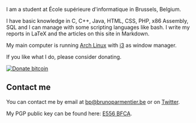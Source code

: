 <!-- 
.. title: About
.. slug: about
.. date: 05/22/2014 12:57:48 AM UTC+02:00
.. tags: 
.. link: 
.. description: 
.. type: text
-->


I am a student at École supérieure d'informatique in Brussels, Belgium.

I have basic knowledge in C, C++, Java, HTML, CSS, PHP, x86 Assembly, SQL and I
can manage with some scripting languages like bash. I write my reports in LaTeX
and the articles on this site in Markdown. 

My main computer is running [Arch Linux](https://www.archlinux.org "Arch Linux")
with [i3](http://i3wm.org/ "i3 window manager") as window manager.

If you like what I do, please consider donating.

[![Donate bitcoin](bitcoin_donate_logo.svg "Donate
Bitcoin")](bitcoin:168utA5DWMVXLFVfQDahG5abEWUSk9Wcfm "Donate Bitcoin")

## Contact me

You can contact me by email at <bp@brunoparmentier.be> or on
[Twitter](https://twitter.com/mau5kito "@mau5kito").

My PGP public key can be found here:
[E556 BFCA](http://gpg.nebrwesleyan.edu:11371/pks/lookup?op=get&search=0x53F632B6E556BFCA "PGP public key").
